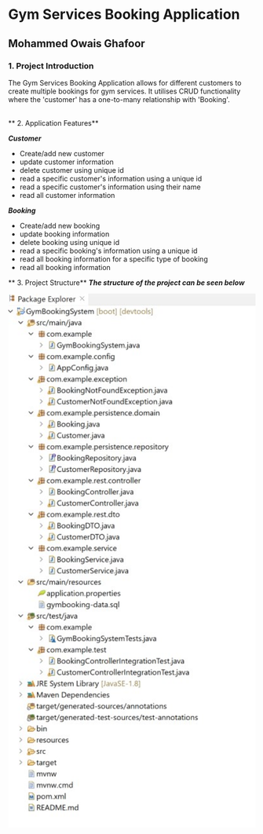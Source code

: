 # Gym Services Booking Application
## Mohammed Owais Ghafoor

### 1. Project Introduction
The Gym Services Booking Application allows for different customers to create multiple bookings for gym services. It utilises CRUD functionality where 
the 'customer' has a one-to-many relationship with 'Booking'. <br>
<br>

** 2. Application Features**

***Customer***

* Create/add new customer <br>
* update customer information <br>
* delete customer using unique id <br>
* read a specific customer's information using a unique id <br>
* read a specific customer's information using their name <br>
* read all customer information <br>

***Booking***

* Create/add new booking <br>
* update booking information <br>
* delete booking using unique id <br>
* read a specific booking's information using a unique id <br>
* read all booking information for a specific type of booking <br>
* read all booking information <br>

** 3. Project Structure**
***The structure of the project can be seen below***
<p align="center">
<img width="650" src=imgs/Project-Structure.jpg>
</p>

